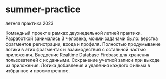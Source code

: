 # summer-practice
летняя практика 2023

Командный проект в рамках двухнедельной летней практики. Разработкой занимались 3 человека, моими задачами было: верстка фрагментов регистрации, входа и профиля. Полностью продумывание логики в этих фрагментах и взаимодествия с остальной частью приложения. Внедрение Realtime Database Firebase для хранения пользователей с их данными. Сохранение учетной записи при выходе из приложения. Логика добавления и удаления каждого фильма в избранное и просмотренное.
